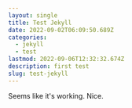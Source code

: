 ```yaml
---
layout: single
title: Test Jekyll
date: 2022-09-02T06:09:50.689Z
categories:
  - jekyll
  - test
lastmod: 2022-09-06T12:32:32.674Z
description: first test
slug: test-jekyll
---
```


Seems like it's working. Nice.